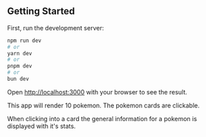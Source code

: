 ## Getting Started

First, run the development server:

```bash
npm run dev
# or
yarn dev
# or
pnpm dev
# or
bun dev
```

Open [http://localhost:3000](http://localhost:3000) with your browser to see the result.

This app will render 10 pokemon. The pokemon cards are clickable.

When clicking into a card the general information for a pokemon is displayed with it's stats.
